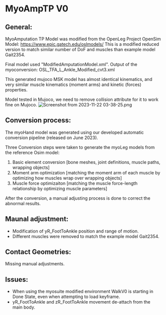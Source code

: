 # MyoAmpTP V0

## General:

MyoAmputation TP Model was modified from the OpenLeg Project OpenSim Model:
https://www.epic.gatech.edu/oslmodels/
This is a modified reduced version to match similar number of DoF and muscles than example model Gait2354.

Final model used "ModifiedAmputationModel.xml".
Output of the myoconversion: OSL_TFA_L_Ankle_Modified_cvt3.xml

This generated mujoco MSK model has almost identical kinematics, and very similar muscle kinematics (moment arms) and kinetic (forces) properties.

Model tested in Mujoco, we need to remove collision attribute for it to work fine on Mujoco.
![Screenshot from 2023-11-22 03-38-25.png](..%2F..%2F..%2FPictures%2FScreenshots%2FScreenshot%20from%202023-11-22%2003-38-25.png)
## Conversion process:

The myoHand model was generated using our developed automatic conversion pipeline (released on June 2023).

Three Conversion steps were taken to generate the myoLeg models from the reference Osim model:

1. Basic element conversion [bone meshes, joint definitions, muscle paths, wrapping objects]
2. Moment arm optimization [matching the moment arm of each muscle by optimizing how muscles wrap over wrapping objects]
3. Muscle force optimizaiton [matching the muscle force-length relationship by optimizing muscle parameters]

After the conversion, a manual adjusting process is done to correct the abnormal results.

## Maunal adjustment:
- Modification of yR_FootToAnkle position and range of motion.
- Different muscles were removed to match the example model Gait2354.

## Contact Geometries:
Missing manual adjustments.

## Issues:
- When using the myosuite modified environment WalkV0 is starting in Done State, even when attempting to load keyframe.
- yR_FootToAnkle and zR_FootToAnkle movement de-attach from the main body.
